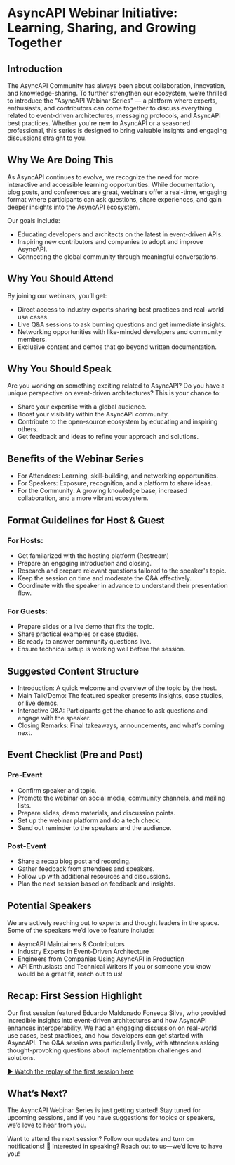 # AsyncAPI Webinar Initiative: Learning, Sharing, and Growing Together

## Introduction

The AsyncAPI Community has always been about collaboration, innovation, and knowledge-sharing. To further strengthen our ecosystem, we’re thrilled to introduce the "AsyncAPI Webinar Series" — a platform where experts, enthusiasts, and contributors can come together to discuss everything related to event-driven architectures, messaging protocols, and AsyncAPI best practices. Whether you're new to AsyncAPI or a seasoned professional, this series is designed to bring valuable insights and engaging discussions straight to you.

## Why We Are Doing This

As AsyncAPI continues to evolve, we recognize the need for more interactive and accessible learning opportunities. While documentation, blog posts, and conferences are great, webinars offer a real-time, engaging format where participants can ask questions, share experiences, and gain deeper insights into the AsyncAPI ecosystem.

Our goals include:
- Educating developers and architects on the latest in event-driven APIs.
- Inspiring new contributors and companies to adopt and improve AsyncAPI.
- Connecting the global community through meaningful conversations.

## Why You Should Attend

By joining our webinars, you’ll get:
- Direct access to industry experts sharing best practices and real-world use cases.
- Live Q&A sessions to ask burning questions and get immediate insights.
- Networking opportunities with like-minded developers and community members.
- Exclusive content and demos that go beyond written documentation.

## Why You Should Speak

Are you working on something exciting related to AsyncAPI? Do you have a unique perspective on event-driven architectures? This is your chance to:
- Share your expertise with a global audience.
- Boost your visibility within the AsyncAPI community.
- Contribute to the open-source ecosystem by educating and inspiring others.
- Get feedback and ideas to refine your approach and solutions.

## Benefits of the Webinar Series

- For Attendees: Learning, skill-building, and networking opportunities.
- For Speakers: Exposure, recognition, and a platform to share ideas.
- For the Community: A growing knowledge base, increased collaboration, and a more vibrant ecosystem.

## Format Guidelines for Host & Guest

### For Hosts:

- Get familarized with the hosting platform (Restream)
- Prepare an engaging introduction and closing.
- Research and prepare relevant questions tailored to the speaker's topic.
- Keep the session on time and moderate the Q&A effectively.
- Coordinate with the speaker in advance to understand their presentation flow.

### For Guests:

- Prepare slides or a live demo that fits the topic.
- Share practical examples or case studies.
- Be ready to answer community questions live.
- Ensure technical setup is working well before the session.

## Suggested Content Structure

- Introduction: A quick welcome and overview of the topic by the host.
- Main Talk/Demo: The featured speaker presents insights, case studies, or live demos.
- Interactive Q&A: Participants get the chance to ask questions and engage with the speaker.
- Closing Remarks: Final takeaways, announcements, and what’s coming next.

## Event Checklist (Pre and Post)

### Pre-Event

- Confirm speaker and topic.
- Promote the webinar on social media, community channels, and mailing lists.
- Prepare slides, demo materials, and discussion points.
- Set up the webinar platform and do a tech check.
- Send out reminder to the speakers and the audience.

### Post-Event

- Share a recap blog post and recording.
- Gather feedback from attendees and speakers.
- Follow up with additional resources and discussions.
- Plan the next session based on feedback and insights.

## Potential Speakers

We are actively reaching out to experts and thought leaders in the space. Some of the speakers we’d love to feature include:
- AsyncAPI Maintainers & Contributors
- Industry Experts in Event-Driven Architecture
- Engineers from Companies Using AsyncAPI in Production
- API Enthusiasts and Technical Writers
If you or someone you know would be a great fit, reach out to us!

## Recap: First Session Highlight

Our first session featured Eduardo Maldonado Fonseca Silva, who provided incredible insights into event-driven architectures and how AsyncAPI enhances interoperability. We had an engaging discussion on real-world use cases, best practices, and how developers can get started with AsyncAPI. The Q&A session was particularly lively, with attendees asking thought-provoking questions about implementation challenges and solutions.

[▶️ Watch the replay of the first session here](https://www.youtube.com/watch?v=awfB_mwUp1c&t=264s)

## What’s Next?

The AsyncAPI Webinar Series is just getting started! Stay tuned for upcoming sessions, and if you have suggestions for topics or speakers, we’d love to hear from you.

Want to attend the next session? Follow our updates and turn on notifications! 📢 Interested in speaking? Reach out to us—we’d love to have you!

